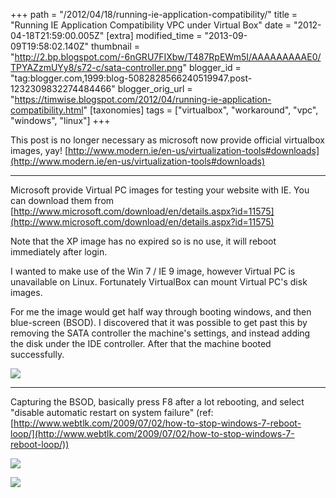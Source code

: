 +++
path = "/2012/04/18/running-ie-application-compatibility/"
title = "Running IE Application Compatibility VPC under Virtual Box"
date = "2012-04-18T21:59:00.005Z"
[extra]
modified_time = "2013-09-09T19:58:02.140Z"
thumbnail = "http://2.bp.blogspot.com/-6nGRU7FIXbw/T487RpEWm5I/AAAAAAAAAE0/TPYAZzmUYy8/s72-c/sata-controller.png"
blogger_id = "tag:blogger.com,1999:blog-5082828566240519947.post-1232309832274484466"
blogger_orig_url = "https://timwise.blogspot.com/2012/04/running-ie-application-compatibility.html"
[taxonomies]
tags = ["virtualbox", "workaround", "vpc", "windows", "linux"]
+++

This post is no longer necessary as microsoft now provide official virtualbox
images, yay!
[http://www.modern.ie/en-us/virtualization-tools#downloads](http://www.modern.ie/en-us/virtualization-tools#downloads)

----

Microsoft provide Virtual PC images for testing your website with IE. You can
download them from
[http://www.microsoft.com/download/en/details.aspx?id=11575](http://www.microsoft.com/download/en/details.aspx?id=11575)

Note that the XP image has no expired so is no use, it will reboot immediately
after login.

I wanted to make use of the Win 7 / IE 9 image, however Virtual PC is
unavailable on Linux. Fortunately VirtualBox can mount Virtual PC's disk
images.

For me the image would get half way through booting windows, and then
blue-screen (BSOD). I discovered that it was possible to get past this by
removing the SATA controller the machine's settings, and instead adding the
disk under the IDE controller. After that the machine booted successfully.

![](/assets/sata-controller.png)

* * *

Capturing the BSOD, basically press F8 after a lot rebooting, and select
"disable automatic restart on system failure" (ref:
[http://www.webtlk.com/2009/07/02/how-to-stop-windows-7-reboot-loop/](http://www.webtlk.com/2009/07/02/how-to-stop-windows-7-reboot-loop/))

![](/assets/bsod-reboot-prevention-F8.png)

![](/assets/bsod.png)
